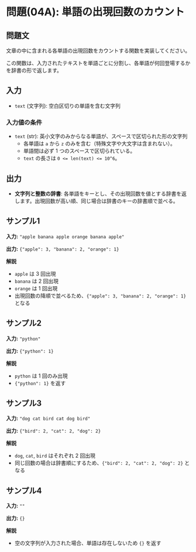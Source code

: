 # 問題(04A): 単語の出現回数のカウント

## 問題文

文章の中に含まれる各単語の出現回数をカウントする関数を実装してください。

この関数は、入力されたテキストを単語ごとに分割し、各単語が何回登場するかを辞書の形で返します。

## 入力

- `text` (文字列): 空白区切りの単語を含む文字列

### 入力値の条件

- `text` (str): 英小文字のみからなる単語が、スペースで区切られた形の文字列
  - 各単語は `a` から `z` のみを含む（特殊文字や大文字は含まれない）。
  - 単語間は必ず 1 つのスペースで区切られている。
  - `text` の長さは `0 <= len(text) <= 10^6`。

## 出力

- **文字列と整数の辞書**: 各単語をキーとし、その出現回数を値とする辞書を返します。出現回数が高い順、同じ場合は辞書のキーの辞書順で並べる。

## サンプル1

**入力:** `"apple banana apple orange banana apple"`

**出力:** `{"apple": 3, "banana": 2, "orange": 1}`

**解説**

- `apple` は 3 回出現
- `banana` は 2 回出現
- `orange` は 1 回出現
- 出現回数の降順で並べるため、`{"apple": 3, "banana": 2, "orange": 1}` となる

## サンプル2

**入力:** `"python"`

**出力:** `{"python": 1}`

**解説**

- `python` は 1 回のみ出現
- `{"python": 1}` を返す

## サンプル3

**入力:** `"dog cat bird cat dog bird"`

**出力:** `{"bird": 2, "cat": 2, "dog": 2}`

**解説**

- `dog`, `cat`, `bird` はそれぞれ 2 回出現
- 同じ回数の場合は辞書順にするため、`{"bird": 2, "cat": 2, "dog": 2}` となる

## サンプル4

**入力:** `""`

**出力:** `{}`

**解説**

- 空の文字列が入力された場合、単語は存在しないため `{}` を返す
